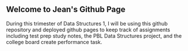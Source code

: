 ## Welcome to Jean's Github Page

During this trimester of Data Structures 1, I will be using this github repository and deployed github pages to keep track of assignments including test prep study notes, the PBL Data Structures project, and the college board create performance task. 
